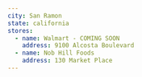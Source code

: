 ```yaml
---
city: San Ramon
state: california
stores:
  - name: Walmart - COMING SOON
    address: 9100 Alcosta Boulevard
  - name: Nob Hill Foods
    address: 130 Market Place
---
```


